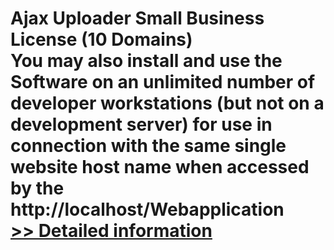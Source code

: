 # Ajax Uploader Small Business License (10 Domains)<br />You may also install and use the Software on an unlimited number of developer workstations (but not on a development server) for use in connection with the same single website host name when accessed by the http://localhost/Webapplication<br />[>> Detailed information](https://secure.shareit.com/shareit/product.html?productid=300236934&affiliateid=200057808)